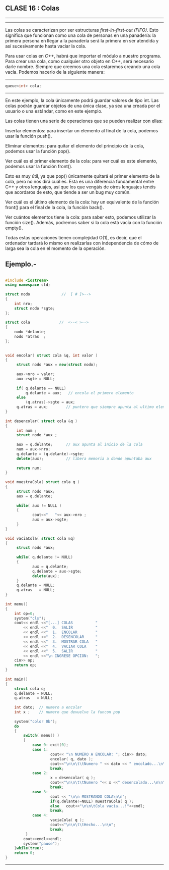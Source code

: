 ## CLASE 16 : **Colas**
___
___

Las colas se caracterizan por ser estructuras *first-in-first-out (FIFO)*. Esto significa que funcionan como una cola de personas en una panadería: la primera persona en llegar a la panadería será la primera en ser atendida y así sucesivamente hasta vaciar la cola.

Para usar colas en  *C++*, habrá que importar el módulo <queue> a nuestro programa. Para crear una cola, como cualquier otro objeto en C++, será necesario darle nombre. Siempre que creemos una cola estaremos creando una cola vacía. Podemos hacerlo de la siguiente manera:
___
```c++
queue<int> cola;
```
___

En este ejemplo, la cola únicamente podrá guardar valores de tipo int. Las colas podrán guardar objetos de una única clase, ya sea una creada por el usuario o una estándar, como en este ejemplo.

Las colas tienen una serie de operaciones que se pueden realizar con ellas:

Insertar elementos: para insertar un elemento al final de la cola, podemos usar la función push().

Eliminar elementos: para quitar el elemento del principio de la cola, podemos usar la función pop().

Ver cuál es el primer elemento de la cola: para ver cuál es este elemento, podemos usar la función front(). 

Esto es muy útil, ya que pop() únicamente quitará el primer elemento de la cola, pero no nos dirá cuál es. Esta es una diferencia fundamental entre C++ y otros lenguajes, así que los que vengáis de otros lenguajes tenéis que acordaros de esto, que tiende a ser un bug muy común.

Ver cuál es el último elemento de la cola: hay un equivalente de la función front() para el final de la cola, la función back().

Ver cuántos elementos tiene la cola: para saber esto, podemos utilizar la función size(). Además, podremos saber si la cola está vacía con la función empty().

Todas estas operaciones tienen complejidad O(1), es decir, que el ordenador tardará lo mismo en realizarlas con independencia de cómo de larga sea la cola en el momento de la operación.

## Ejemplo.-

```c++ 

#include <iostream>
using namespace std;
 
struct nodo              //  [ # ]>-->
{
    int nro;
    struct nodo *sgte;
};
 
struct cola             //  <--< >-->   
{
    nodo *delante;
    nodo *atras  ;
};
 
 
void encolar( struct cola &q, int valor )
{
     struct nodo *aux = new(struct nodo);
     
     aux->nro = valor;
     aux->sgte = NULL;
     
     if( q.delante == NULL)
         q.delante = aux;   // encola el primero elemento
     else
         (q.atras)->sgte = aux;
     q.atras = aux;        // puntero que siempre apunta al ultimo elemento
}
 
int desencolar( struct cola &q )
{
     int num ;
     struct nodo *aux ;
     
     aux = q.delante;      // aux apunta al inicio de la cola
     num = aux->nro;
     q.delante = (q.delante)->sgte;
     delete(aux);          // libera memoria a donde apuntaba aux
     
     return num;
}
 
void muestraCola( struct cola q )
{
     struct nodo *aux;
     aux = q.delante;
         
     while( aux != NULL )
     {
            cout<<"   "<< aux->nro ;
            aux = aux->sgte;
     }    
}
 
void vaciaCola( struct cola &q)
{
     struct nodo *aux;
     
     while( q.delante != NULL)
     {
            aux = q.delante;
            q.delante = aux->sgte;
            delete(aux);
     }
     q.delante = NULL;
     q.atras   = NULL;
}
 
int menu()
{
    int op=0;
    system("cls");
    cout<< endl <<"[...] COLAS          "
        << endl <<"  0.  SALIR          "
        << endl <<"  1.  ENCOLAR        "
        << endl <<"  2.  DESENCOLAR     "
        << endl <<"  3.  MOSTRAR COLA   "
        << endl <<"  4.  VACIAR COLA    "
        << endl <<"  5.  SALIR          "
        << endl <<"\n INGRESE OPCION:   ";
    cin>> op;
    return op;
}
 
int main()
{
    struct cola q;
    q.delante = NULL;
    q.atras   = NULL;
   
    int dato;  // numero a encolar
    int x ;    // numero que devuelve la funcon pop
   
    system("color 0b");
    do
    {
        switch( menu() )
        {
            case 0: exit(0); 
            case 1:
                    cout<< "\n NUMERO A ENCOLAR: "; cin>> dato;
                    encolar( q, dato );
                    cout<<"\n\n\t\tNumero " << dato << " encolado...\n\n";
                    break;
            case 2:
                    x = desencolar( q );
                    cout<<"\n\n\t\tNumero "<< x <<" desencolado...\n\n";
                    break;
            case 3:
                    cout << "\n\n MOSTRANDO COLA\n\n";
                    if(q.delante!=NULL) muestraCola( q );
                    else   cout<<"\n\n\tCola vacia...!"<<endl;
                    break;
            case 4:
                    vaciaCola( q );
                    cout<<"\n\n\t\tHecho...\n\n";
                    break;
         }
        cout<<endl<<endl;
        system("pause");  
    }while(true);
    return 0;
}

```
____
